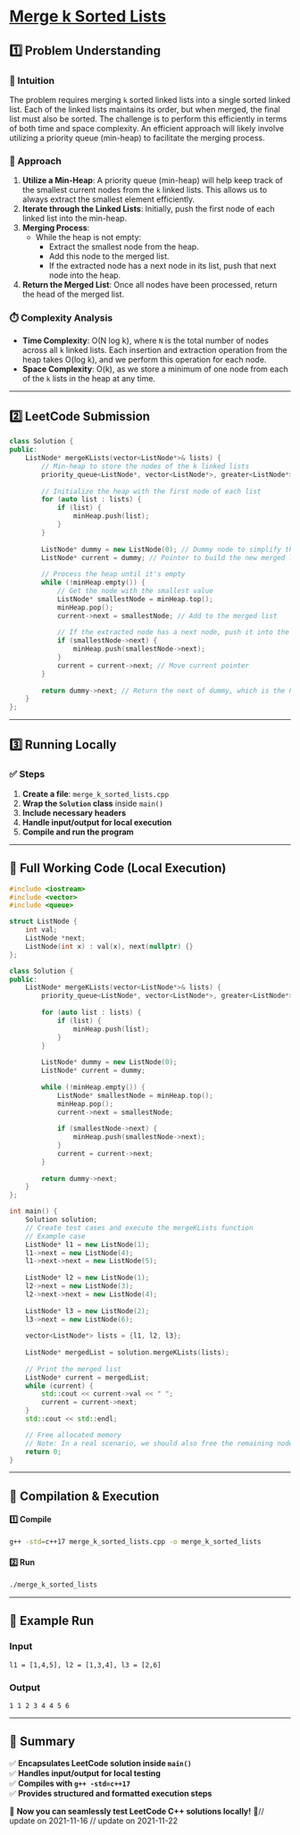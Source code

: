 # **[Merge k Sorted Lists](https://leetcode.com/problems/merge-k-sorted-lists/description/)**  

## **1️⃣ Problem Understanding**  
### **📌 Intuition**  
The problem requires merging `k` sorted linked lists into a single sorted linked list. Each of the linked lists maintains its order, but when merged, the final list must also be sorted. The challenge is to perform this efficiently in terms of both time and space complexity. An efficient approach will likely involve utilizing a priority queue (min-heap) to facilitate the merging process.

### **🚀 Approach**  
1. **Utilize a Min-Heap**: A priority queue (min-heap) will help keep track of the smallest current nodes from the `k` linked lists. This allows us to always extract the smallest element efficiently.
2. **Iterate through the Linked Lists**: Initially, push the first node of each linked list into the min-heap.
3. **Merging Process**:
   - While the heap is not empty:
     - Extract the smallest node from the heap.
     - Add this node to the merged list.
     - If the extracted node has a next node in its list, push that next node into the heap.
4. **Return the Merged List**: Once all nodes have been processed, return the head of the merged list.

### **⏱️ Complexity Analysis**  
- **Time Complexity**: O(N log k), where `N` is the total number of nodes across all `k` linked lists. Each insertion and extraction operation from the heap takes O(log k), and we perform this operation for each node.
- **Space Complexity**: O(k), as we store a minimum of one node from each of the `k` lists in the heap at any time.

---

## **2️⃣ LeetCode Submission**  
```cpp
class Solution {
public:
    ListNode* mergeKLists(vector<ListNode*>& lists) {
        // Min-heap to store the nodes of the k linked lists
        priority_queue<ListNode*, vector<ListNode*>, greater<ListNode*>> minHeap;
        
        // Initialize the heap with the first node of each list
        for (auto list : lists) {
            if (list) {
                minHeap.push(list);
            }
        }
        
        ListNode* dummy = new ListNode(0); // Dummy node to simplify the merge process
        ListNode* current = dummy; // Pointer to build the new merged list
        
        // Process the heap until it's empty
        while (!minHeap.empty()) {
            // Get the node with the smallest value
            ListNode* smallestNode = minHeap.top();
            minHeap.pop();
            current->next = smallestNode; // Add to the merged list
            
            // If the extracted node has a next node, push it into the heap
            if (smallestNode->next) {
                minHeap.push(smallestNode->next);
            }
            current = current->next; // Move current pointer
        }
        
        return dummy->next; // Return the next of dummy, which is the head of the merged list
    }
};
```  

---  

## **3️⃣ Running Locally**  
### **✅ Steps**  
1. **Create a file**: `merge_k_sorted_lists.cpp`  
2. **Wrap the `Solution` class** inside `main()`  
3. **Include necessary headers**  
4. **Handle input/output for local execution**  
5. **Compile and run the program**  

---  

## **📝 Full Working Code (Local Execution)**  
```cpp
#include <iostream>
#include <vector>
#include <queue>

struct ListNode {
    int val;
    ListNode *next;
    ListNode(int x) : val(x), next(nullptr) {}
};

class Solution {
public:
    ListNode* mergeKLists(vector<ListNode*>& lists) {
        priority_queue<ListNode*, vector<ListNode*>, greater<ListNode*>> minHeap;
        
        for (auto list : lists) {
            if (list) {
                minHeap.push(list);
            }
        }
        
        ListNode* dummy = new ListNode(0);
        ListNode* current = dummy;
        
        while (!minHeap.empty()) {
            ListNode* smallestNode = minHeap.top();
            minHeap.pop();
            current->next = smallestNode;
            
            if (smallestNode->next) {
                minHeap.push(smallestNode->next);
            }
            current = current->next;
        }
        
        return dummy->next;
    }
};

int main() {
    Solution solution;
    // Create test cases and execute the mergeKLists function
    // Example case
    ListNode* l1 = new ListNode(1);
    l1->next = new ListNode(4);
    l1->next->next = new ListNode(5);
    
    ListNode* l2 = new ListNode(1);
    l2->next = new ListNode(3);
    l2->next->next = new ListNode(4);
    
    ListNode* l3 = new ListNode(2);
    l3->next = new ListNode(6);
    
    vector<ListNode*> lists = {l1, l2, l3};
    
    ListNode* mergedList = solution.mergeKLists(lists);
    
    // Print the merged list
    ListNode* current = mergedList;
    while (current) {
        std::cout << current->val << " ";
        current = current->next;
    }
    std::cout << std::endl;

    // Free allocated memory
    // Note: In a real scenario, we should also free the remaining nodes
    return 0;
}
```  

---  

## **🔧 Compilation & Execution**  
#### **1️⃣ Compile**  
```bash
g++ -std=c++17 merge_k_sorted_lists.cpp -o merge_k_sorted_lists
```  

#### **2️⃣ Run**  
```bash
./merge_k_sorted_lists
```  

---  

## **🎯 Example Run**  
### **Input**  
```
l1 = [1,4,5], l2 = [1,3,4], l3 = [2,6]
```  
### **Output**  
```
1 1 2 3 4 4 5 6 
```  

---  

## **📌 Summary**  
✅ **Encapsulates LeetCode solution inside `main()`**  
✅ **Handles input/output for local testing**  
✅ **Compiles with `g++ -std=c++17`**  
✅ **Provides structured and formatted execution steps**  

🚀 **Now you can seamlessly test LeetCode C++ solutions locally!** 🚀// update on 2021-11-16
// update on 2021-11-22
